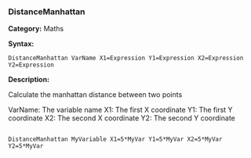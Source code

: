 ### DistanceManhattan

**Category:**
Maths

**Syntax:**

```scorpionengine
DistanceManhattan VarName X1=Expression Y1=Expression X2=Expression Y2=Expression
```

**Description:**

Calculate the manhattan distance between two points

VarName: The variable name
X1: The first X coordinate
Y1: The first Y coordinate
X2: The second X coordinate
Y2: The second Y coordinate

```scorpionengine

DistanceManhattan MyVariable X1=5*MyVar Y1=5*MyVar X2=5*MyVar Y2=5*MyVar

```
